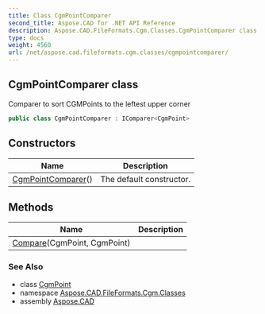 ```yaml
---
title: Class CgmPointComparer
second_title: Aspose.CAD for .NET API Reference
description: Aspose.CAD.FileFormats.Cgm.Classes.CgmPointComparer class. Comparer to sort CGMPoints to the leftest upper corner
type: docs
weight: 4560
url: /net/aspose.cad.fileformats.cgm.classes/cgmpointcomparer/
---
```

## CgmPointComparer class

Comparer to sort CGMPoints to the leftest upper corner

```csharp
public class CgmPointComparer : IComparer<CgmPoint>
```

## Constructors

| Name | Description |
| --- | --- |
| [CgmPointComparer](cgmpointcomparer/)() | The default constructor. |

## Methods

| Name | Description |
| --- | --- |
| [Compare](../../aspose.cad.fileformats.cgm.classes/cgmpointcomparer/compare/)(CgmPoint, CgmPoint) |  |

### See Also

* class [CgmPoint](../cgmpoint/)
* namespace [Aspose.CAD.FileFormats.Cgm.Classes](../../aspose.cad.fileformats.cgm.classes/)
* assembly [Aspose.CAD](../../)


